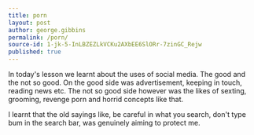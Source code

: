 ```yaml
---
title: porn
layout: post
author: george.gibbins
permalink: /porn/
source-id: 1-jk-5-InLBZEZLkVCKu2AXbEE6SlORr-7zinGC_Rejw
published: true
---
```

In today's lesson we learnt about the uses of social media. The good and the not so good. On the good side was advertisement, keeping in touch, reading news etc. The not so good side however was the likes of sexting, grooming, revenge porn and horrid concepts like that.

I learnt that the old sayings like, be careful in what you search, don't type bum in the search bar, was genuinely aiming to protect me.

